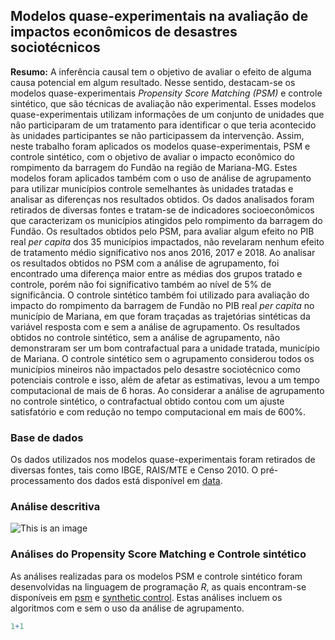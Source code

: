 ## Modelos quase-experimentais na avaliação de impactos econômicos de desastres sociotécnicos

**Resumo:** A inferência causal tem o objetivo de avaliar o efeito de alguma causa potencial em algum resultado. Nesse sentido, destacam-se os modelos quase-experimentais *Propensity Score Matching (PSM)* e controle sintético, que são técnicas de avaliação não experimental. Esses modelos quase-experimentais utilizam informações de um conjunto de unidades que não participaram de um tratamento para identificar o que teria acontecido às unidades participantes se não participassem da intervenção. Assim, neste trabalho foram aplicados os modelos quase-experimentais, PSM e controle sintético, com o objetivo de avaliar o impacto econômico do rompimento da barragem do Fundão na região de Mariana-MG. Estes modelos foram aplicados também com o uso de análise de agrupamento para utilizar municípios controle semelhantes às unidades tratadas e analisar as diferenças nos resultados obtidos. Os dados analisados foram retirados de diversas fontes e tratam-se de indicadores socioeconômicos que caracterizam os municípios atingidos pelo rompimento da barragem do Fundão. Os resultados obtidos pelo PSM, para avaliar algum efeito no PIB real *per capita* dos 35 municípios impactados, não revelaram nenhum efeito de tratamento médio significativo nos anos 2016, 2017 e 2018. Ao analisar os resultados obtidos no PSM com a análise de agrupamento, foi encontrado uma diferença maior entre as médias dos grupos tratado e controle, porém não foi significativo também ao nível de 5\% de significância. O controle sintético também foi utilizado para avaliação do impacto do rompimento da barragem de Fundão no PIB real *per capita* no município de Mariana, em que foram traçadas as trajetórias sintéticas da variável resposta com e sem a análise de agrupamento. Os resultados obtidos no controle sintético, sem a análise de agrupamento, não demonstraram ser um bom contrafactual para a unidade tratada, município de Mariana. O controle sintético sem o agrupamento considerou todos os municípios mineiros não impactados pelo desastre sociotécnico como potenciais controle e isso, além de afetar as estimativas, levou a um tempo computacional de mais de 6 horas. Ao considerar a análise de agrupamento no controle sintético, o contrafactual obtido contou com um ajuste satisfatório e com redução no tempo computacional em mais de 600\%.

### Base de dados

Os dados utilizados nos modelos quase-experimentais foram retirados de diversas fontes, tais como IBGE, RAIS/MTE e Censo 2010. O pré-processamento dos dados está disponível em [data](https://github.com/leobiazoli/dissertacao/tree/main/data).

### Análise descritiva

![This is an image](https://myoctocat.com/assets/images/base-octocat.svg)

### Análises do Propensity Score Matching e Controle sintético

As análises realizadas para os modelos PSM e controle sintético foram desenvolvidas na linguagem de programação *R*, as quais encontram-se disponíveis em [psm](https://github.com/leobiazoli/dissertacao/tree/main/psm) e [synthetic control](https://github.com/leobiazoli/dissertacao/tree/main/synthetic_control). Estas análises incluem os algoritmos com e sem o uso da análise de agrupamento.


```r
1+1
```
